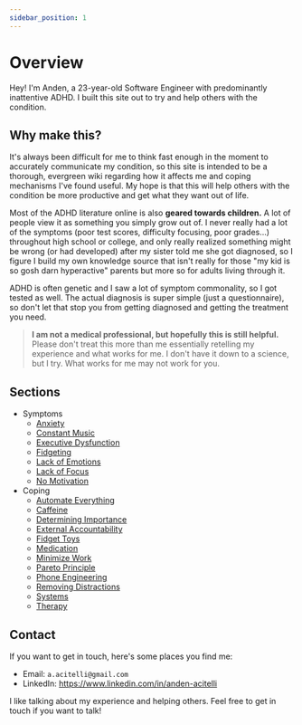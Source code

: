 ```yaml
---
sidebar_position: 1
---
```


# Overview

Hey! I'm Anden, a 23-year-old Software Engineer with predominantly inattentive ADHD. I built this site out to try and help others with the condition.

## Why make this?

It's always been difficult for me to think fast enough in the moment to accurately communicate my condition, so this site is intended to be a thorough, evergreen wiki regarding how it affects me and coping mechanisms I've found useful. My hope is that this will help others with the condition be more productive and get what they want out of life.

Most of the ADHD literature online is also **geared towards children.** A lot of people view it as something you simply grow out of. I never really had a lot of the symptoms (poor test scores, difficulty focusing, poor grades...) throughout high school or college, and only really realized something might be wrong (or had developed) after my sister told me she got diagnosed, so I figure I build my own knowledge source that isn't really for those "my kid is so gosh darn hyperactive" parents but more so for adults living through it. 

ADHD is often genetic and I saw a lot of symptom commonality, so I got tested as well. The actual diagnosis is super simple (just a questionnaire), so don't let that stop you from getting diagnosed and getting the treatment you need.

> **I am not a medical professional, but hopefully this is still helpful.** Please don't treat this more than me essentially retelling my experience and what works for me. I don't have it down to a science, but I try. What works for me may not work for you.

## Sections

- Symptoms
  - [Anxiety](./symptoms/anxiety)
  - [Constant Music](./symptoms/constant-music)
  - [Executive Dysfunction](./symptoms/executive-dysfunction)
  - [Fidgeting](./symptoms/fidgeting)
  - [Lack of Emotions](./symptoms/lack-of-emotions)
  - [Lack of Focus](./symptoms/lack-of-focus)
  - [No Motivation](./symptoms/no-motivation)
- Coping
  - [Automate Everything](./coping/automate-everything)
  - [Caffeine](./coping/caffeine)
  - [Determining Importance](./coping/determining-importance)
  - [External Accountability](./coping/external-accountability)
  - [Fidget Toys](./coping/fidget-toys)
  - [Medication](./coping/medication)
  - [Minimize Work](./coping/minimize-work)
  - [Pareto Principle](./coping/pareto-principle)
  - [Phone Engineering](./coping/phone-engineering)
  - [Removing Distractions](./coping/removing-distractions)
  - [Systems](./coping/systems)
  - [Therapy](./coping/therapy)
  
## Contact

If you want to get in touch, here's some places you find me:

- Email: `a.acitelli@gmail.com`
- LinkedIn: https://www.linkedin.com/in/anden-acitelli

I like talking about my experience and helping others. Feel free to get in touch if you want to talk!